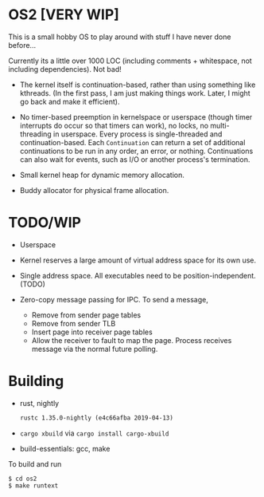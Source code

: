 # OS2 [VERY WIP]

This is a small hobby OS to play around with stuff I have never done before...

Currently its a little over 1000 LOC (including comments + whitespace, not
including dependencies). Not bad!

- The kernel itself is continuation-based, rather than using something like
  kthreads. (In the first pass, I am just making things work. Later, I might
  go back and make it efficient).

- No timer-based preemption in kernelspace or userspace (though timer
  interrupts do occur so that timers can work), no locks, no multi-threading in
  userspace. Every process is single-threaded and continuation-based. Each
  `Continuation` can return a set of additional continuations to be run in any
  order, an error, or nothing. Continuations can also wait for events, such as
  I/O or another process's termination.

- Small kernel heap for dynamic memory allocation.

- Buddy allocator for physical frame allocation.

# TODO/WIP

- Userspace

- Kernel reserves a large amount of virtual address space for its own use.

- Single address space. All executables need to be position-independent. (TODO)

- Zero-copy message passing for IPC. To send a message,
    - Remove from sender page tables
    - Remove from sender TLB
    - Insert page into receiver page tables
    - Allow the receiver to fault to map the page. Process receives message via
      the normal future polling.

# Building

- rust, nightly

  ```txt
  rustc 1.35.0-nightly (e4c66afba 2019-04-13)
  ```

- `cargo xbuild` via `cargo install cargo-xbuild`

- build-essentials: gcc, make


To build and run
``` console
$ cd os2
$ make runtext
```
